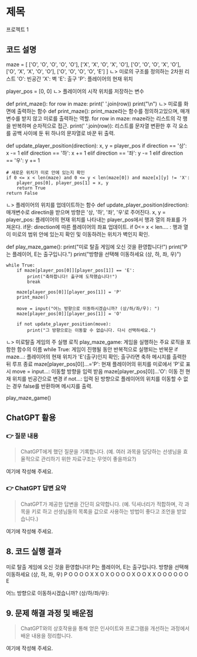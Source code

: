 # 제목

프로젝트 1

## 코드 설명

maze = [
    ['O', 'O', 'O', 'O', 'O'],
    ['X', 'X', 'O', 'X', 'O'],
    ['O', 'O', 'O', 'X', 'O'],
    ['O', 'X', 'X', 'O', 'O'],
    ['O', 'O', 'O', 'O', 'E']
]
ㄴ> 미로의 구조를 정의하는 2차원 리스트
'O': 빈공간
'X': 벽
'E': 출구 
'P': 플레이어의 현재 위치

player_pos = [0, 0]
ㄴ> 플레이어의 시작 위치를 저장하는 변수

def print_maze():
    for row in maze:
        print(' '.join(row))
    print("\n")
ㄴ> 미로를 화면에 출력하는 함수
def print_maze(): print_maze라는 함수를 정의하고있으며, 매개변수를 받지 않고 미로를 출력하는 역할. 
for row in maze: maze라는 리스트의 각 행을 반복하며 순차적으로 접근.
print(' '.join(row)): 리스트를 문자열 변환한 후 각 요소를 공백 사이에 둔 뒤 하나의 문자열로 바꾼 뒤 출력.


def update_player_position(direction):
    x, y = player_pos
    if direction == '상':
        x -= 1
    elif direction == '하':
        x += 1
    elif direction == '좌':
        y -= 1
    elif direction == '우':
        y += 1
    
    # 새로운 위치가 미로 안에 있는지 확인
    if 0 <= x < len(maze) and 0 <= y < len(maze[0]) and maze[x][y] != 'X':
        player_pos[0], player_pos[1] = x, y
        return True
    return False
ㄴ> 플레이어의 위치를 업데이트하는 함수
def update_player_position(direction): 매개변수로 directin을 받으며 방향은 '상, '하', '좌', '우'로 주어진다.
x, y = player_pos: 플레이어의 현재 위치를 나타내는 player_pos에서 행과 열의 좌표를 가져온다. 
if문: direction에 따른 플레이어의 좌표 업데이트. 
if 0<= x < len.... : 행과 열이 미로의 범위 안에 있는지 확인 및 이동하려는 위치가 벽인지 확인. 


def play_maze_game():
    print("미로 탈출 게임에 오신 것을 환영합니다!")
    print("P는 플레이어, E는 출구입니다.")
    print("방향을 선택해 이동하세요 (상, 하, 좌, 우)")
    
    while True:
        if maze[player_pos[0]][player_pos[1]] == 'E':
            print("축하합니다! 출구에 도착했습니다!")
            break
        
        maze[player_pos[0]][player_pos[1]] = 'P'  
        print_maze()
        
        move = input("어느 방향으로 이동하시겠습니까? (상/하/좌/우): ")
        maze[player_pos[0]][player_pos[1]] = 'O'  
        
        if not update_player_position(move):
            print("그 방향으로는 이동할 수 없습니다. 다시 선택하세요.")
ㄴ> 미로탈출 게임의 주 실행 로직
play_maze_game: 게임을 실행하는 주요 로직을 포함한 함수의 이름
while True: 게임이 진행될 동안 반복적으로 실행되는 반복문
if maze...: 플레이어의 현재 위치가 'E'(출구)인지 확인; 출구라면 축하 메시지를 출력한 뒤 루프 종료
maze[player_pos[0]]...='P': 현재 플레이어의 위치를 미로에서 'P'로 표시
move = input...: 이동할 방향을 입력 받음
maze[player_pos[0]]...'O': 이동 전 현재 위치를 빈공간으로 변경
if not...: 입력 된 방향으로 플레이어의 위치를 이동할 수 없는 경우 false를 반환하며 메시지를 출력.  

play_maze_game()


## ChatGPT 활용

### 👉 질문 내용

> ChatGPT에게 했던 질문을 기록합니다. (예. 여러 과목을 담당하는 선생님을 효율적으로 관리하기 위한 자료구조는 무엇이 좋을까요?)

여기에 작성해 주세요.

### 👉 ChatGPT 답변 요약

> ChatGPT가 제공한 답변을 간단히 요약합니다. (예. 딕셔너리가 적합하며, 각 과목을 키로 하고 선생님들의 목록을 값으로 사용하는 방법이 좋다고 조언을 받았습니다.)

여기에 작성해 주세요.


## 8. 코드 실행 결과

미로 탈출 게임에 오신 것을 환영합니다!
P는 플레이어, E는 출구입니다.
방향을 선택해 이동하세요 (상, 하, 좌, 우)
P O O O O
X X O X O
O O O X O
O X X O O
O O O O E


어느 방향으로 이동하시겠습니까? (상/하/좌/우): 


## 9. 문제 해결 과정 및 배운점

> ChatGPT와의 상호작용을 통해 얻은 인사이트와 프로그램을 개선하는 과정에서 배운 내용을 정리합니다.

여기에 작성해 주세요.